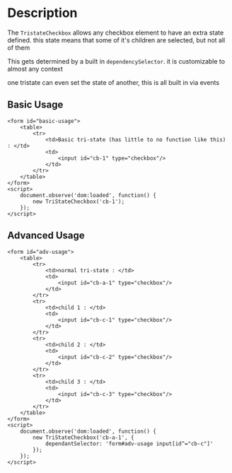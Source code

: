 # Description

The `TristateCheckbox` allows any checkbox element to have an extra state defined.
this state means that some of it's children are selected, but not all of them

This gets determined by a built in `dependencySelector`.
it is customizable to almost any context

one tristate can even set the state of another, this is all built in via events

## Basic Usage

	<form id="basic-usage">
		<table>
			<tr>
				<td>Basic tri-state (has little to no function like this) : </td>
				<td>
					<input id="cb-1" type="checkbox"/>
				</td>
			</tr>
		</table>
	</form>
	<script>
		document.observe('dom:loaded', function() {
			new TriStateCheckbox('cb-1');
		});
	</script>

## Advanced Usage

	<form id="adv-usage">
		<table>
			<tr>
				<td>normal tri-state : </td>
				<td>
					<input id="cb-a-1" type="checkbox"/>
				</td>
			</tr>
			<tr>
				<td>child 1 : </td>
				<td>
					<input id="cb-c-1" type="checkbox"/>
				</td>
			</tr>
			<tr>
				<td>child 2 : </td>
				<td>
					<input id="cb-c-2" type="checkbox"/>
				</td>
			</tr>
			<tr>
				<td>child 3 : </td>
				<td>
					<input id="cb-c-3" type="checkbox"/>
				</td>
			</tr>
		</table>
	</form>
	<script>
		document.observe('dom:loaded', function() {
			new TriStateCheckbox('cb-a-1', {
				dependantSelector: 'form#adv-usage input[id^="cb-c"]'
			});
		});
	</script>